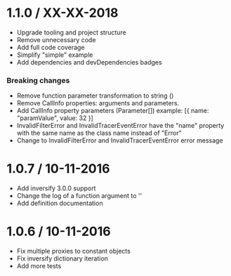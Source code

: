 
1.1.0 / XX-XX-2018
===================

* Upgrade tooling and project structure
* Remove unnecessary code
* Add full code coverage
* Simplify "simple" example
* Add dependencies and devDependencies badges

### Breaking changes

* Remove function parameter transformation to string (<Function>)
* Remove CallInfo properties: arguments and parameters.
* Add CallInfo property parameters (Parameter[]) example: [{ name: "paramValue", value: 32 }]
* InvalidFilterError and InvalidTracerEventError have the "name" property with the same name as the class name instead of "Error"
* Change to InvalidFilterError and InvalidTracerEventError error message

1.0.7 / 10-11-2016
===================

* Add inversify 3.0.0 support
* Change the log of a function argument to '<Function>'
* Add definition documentation

1.0.6 / 10-11-2016
===================

* Fix multiple proxies to constant objects
* Fix inversify dictionary iteration
* Add more tests
